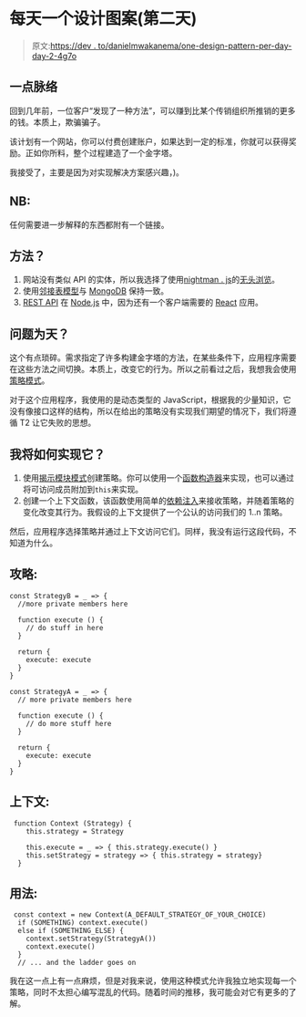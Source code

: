 # 每天一个设计图案(第二天)

> 原文:[https://dev . to/danielmwakanema/one-design-pattern-per-day-day-2-4g7o](https://dev.to/danielmwakanema/one-design-pattern-per-day-day-2-4g7o)

## [](#a-little-context)一点脉络

回到几年前，一位客户“发现了一种方法”，可以赚到比某个传销组织所推销的更多的钱。本质上，欺骗骗子。

该计划有一个网站，你可以付费创建账户，如果达到一定的标准，你就可以获得奖励。正如你所料，整个过程建造了一个金字塔。

我接受了，主要是因为对实现解决方案感兴趣，)。

## [](#nb)NB:

任何需要进一步解释的东西都附有一个链接。

## [](#approach)方法？

1.  网站没有类似 API 的实体，所以我选择了使用[nightman . js](http://www.nightmarejs.org/)的[无头浏览](https://en.wikipedia.org/wiki/Headless_browser)。
2.  使用[邻接表模型](http://www.mysqltutorial.org/mysql-adjacency-list-tree/)与 [MongoDB](https://en.wikipedia.org/wiki/MongoDB) 保持一致。
3.  [REST API](https://restfulapi.net/) 在 [Node.js](https://nodejs.org/) 中，因为还有一个客户端需要的 [React](https://reactjs.org/) 应用。

## [](#problem-for-the-day)问题为天？

这个有点琐碎。需求指定了许多构建金字塔的方法，在某些条件下，应用程序需要在这些方法之间切换。本质上，改变它的行为。所以之前看过之后，我想我会使用[策略模式](https://refactoring.guru/design-patterns/strategy)。

对于这个应用程序，我使用的是动态类型的 JavaScript，根据我的少量知识，它没有像接口这样的结构，所以在给出的策略没有实现我们期望的情况下，我们将遵循 T2 让它失败的思想。

## 我将如何实现它？

1.  使用[揭示模块模式](https://gist.github.com/zcaceres/bb0eec99c02dda6aac0e041d0d4d7bf2)创建策略。你可以使用一个[函数构造器](https://developer.mozilla.org/en-US/docs/Web/JavaScript/Reference/Global_Objects/Function)来实现，也可以通过将可访问成员附加到`this`来实现。
2.  创建一个上下文函数，该函数使用简单的[依赖注入](https://en.wikipedia.org/wiki/Dependency_injection)来接收策略，并随着策略的变化改变其行为。我假设的上下文提供了一个公认的访问我们的 1..n 策略。

然后，应用程序选择策略并通过上下文访问它们。同样，我没有运行这段代码，不知道为什么。

## [](#the-strategies)攻略:

```
const StrategyB = _ => {
  //more private members here

  function execute () {
    // do stuff in here
  }

  return {
    execute: execute
  }
}

const StrategyA = _ => {
  // more private members here

  function execute () {
    // do more stuff here
  }

  return {
    execute: execute
  }
} 
```

## [](#the-context)上下文:

```
 function Context (Strategy) {
    this.strategy = Strategy

    this.execute = _ => { this.strategy.execute() }
    this.setStrategy = strategy => { this.strategy = strategy} 
  } 
```

## [](#usage)用法:

```
 const context = new Context(A_DEFAULT_STRATEGY_OF_YOUR_CHOICE)
  if (SOMETHING) context.execute()
  else if (SOMETHING_ELSE) {
    context.setStrategy(StrategyA())
    context.execute()
  }
  // ... and the ladder goes on 
```

我在这一点上有一点麻烦，但是对我来说，使用这种模式允许我独立地实现每一个策略，同时不太担心编写混乱的代码。随着时间的推移，我可能会对它有更多的了解。